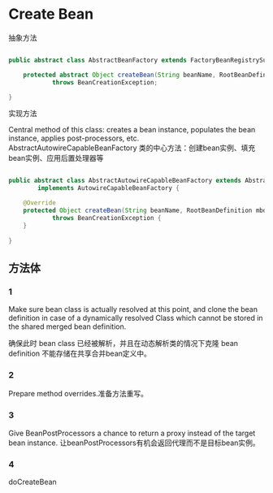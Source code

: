 # Create Bean 

抽象方法

``` java

public abstract class AbstractBeanFactory extends FactoryBeanRegistrySupport implements ConfigurableBeanFactory {

    protected abstract Object createBean(String beanName, RootBeanDefinition mbd, @Nullable Object[] args)
			throws BeanCreationException;

}
```

实现方法

Central method of this class: creates a bean instance, populates the bean instance, applies post-processors, etc. AbstractAutowireCapableBeanFactory 类的中心方法：创建bean实例、填充bean实例、应用后置处理器等
``` java

public abstract class AbstractAutowireCapableBeanFactory extends AbstractBeanFactory
		implements AutowireCapableBeanFactory {

    @Override
	protected Object createBean(String beanName, RootBeanDefinition mbd, @Nullable Object[] args)
			throws BeanCreationException {
    }
    
}
```

## 方法体

### 1

Make sure bean class is actually resolved at this point, and
 clone the bean definition in case of a dynamically resolved Class
 which cannot be stored in the shared merged bean definition.

确保此时 bean class 已经被解析，并且在动态解析类的情况下克隆 bean definition 不能存储在共享合并bean定义中。

### 2

Prepare method overrides.准备方法重写。


### 3

Give BeanPostProcessors a chance to return a proxy instead of the target bean instance. 
让beanPostProcessors有机会返回代理而不是目标bean实例。

### 4

doCreateBean

